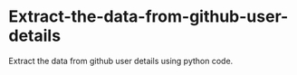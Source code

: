 # Extract-the-data-from-github-user-details
Extract the data from github user details using python code.
